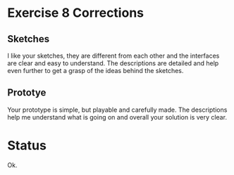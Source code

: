 # Exercise 8 Corrections

## Sketches

I like your sketches, they are different from each other and the interfaces 
are clear and easy to understand. The descriptions are detailed and help even 
further to get a grasp of the ideas behind the sketches.


## Prototye

Your prototype is simple, but playable and carefully made. The descriptions 
help me understand what is going on and overall your solution is very clear.


# Status

Ok.
